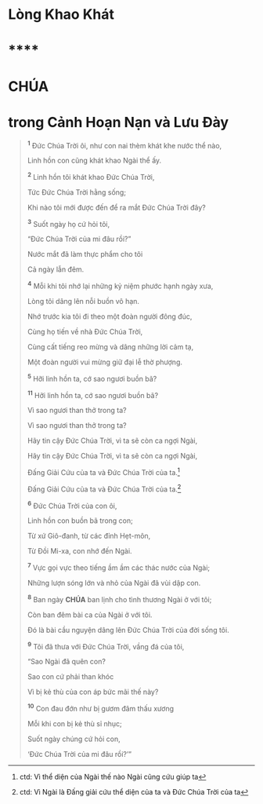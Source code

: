 # Lòng Khao Khát

# ****

# CHÚA

# trong Cảnh Hoạn Nạn và Lưu Đày

> <sup><b>1</b></sup> Đức Chúa Trời ôi, như con nai thèm khát khe nước thể nào,
>
> Linh hồn con cũng khát khao Ngài thể ấy.
>
> <sup><b>2</b></sup> Linh hồn tôi khát khao Đức Chúa Trời,
>
> Tức Đức Chúa Trời hằng sống;
>
> Khi nào tôi mới được đến để ra mắt Đức Chúa Trời đây?
>
> <sup><b>3</b></sup> Suốt ngày họ cứ hỏi tôi,
>
> “Đức Chúa Trời của mi đâu rồi?”
>
> Nước mắt đã làm thực phẩm cho tôi
>
> Cả ngày lẫn đêm.
>
> <sup><b>4</b></sup> Mỗi khi tôi nhớ lại những kỷ niệm phước hạnh ngày xưa,
>
> Lòng tôi dâng lên nỗi buồn vô hạn.
>
> Nhớ trước kia tôi đi theo một đoàn người đông đúc,
>
> Cùng họ tiến về nhà Đức Chúa Trời,
>
> Cùng cất tiếng reo mừng và dâng những lời cảm tạ,
>
> Một đoàn người vui mừng giữ đại lễ thờ phượng.
>
> <sup><b>5</b></sup> Hỡi linh hồn ta, cớ sao ngươi buồn bã?
> 
> <sup><b>11</b></sup> Hỡi linh hồn ta, cớ sao ngươi buồn bã?
>
> Vì sao ngươi than thở trong ta?
> 
> Vì sao ngươi than thở trong ta?
>
> Hãy tin cậy Đức Chúa Trời, vì ta sẽ còn ca ngợi Ngài,
> 
> Hãy tin cậy Đức Chúa Trời, vì ta sẽ còn ca ngợi Ngài,
>
> Đấng Giải Cứu của ta và Đức Chúa Trời của ta.[^1-28e11e54-5c11-4e07-b96a-a9e70e25bc81]
> 
> Đấng Giải Cứu của ta và Đức Chúa Trời của ta.[^2-28e11e54-5c11-4e07-b96a-a9e70e25bc81]
>
> <sup><b>6</b></sup> Đức Chúa Trời của con ôi,
>
> Linh hồn con buồn bã trong con;
>
> Từ xứ Giô-đanh, từ các đỉnh Hẹt-môn,
>
> Từ Đồi Mi-xa, con nhớ đến Ngài.
>
> <sup><b>7</b></sup> Vực gọi vực theo tiếng ầm ầm các thác nước của Ngài;
>
> Những lượn sóng lớn và nhỏ của Ngài đã vùi dập con.
>
> <sup><b>8</b></sup> Ban ngày **CHÚA** ban lịnh cho tình thương Ngài ở với tôi;
>
> Còn ban đêm bài ca của Ngài ở với tôi.
>
> Đó là bài cầu nguyện dâng lên Đức Chúa Trời của đời sống tôi.
>
> <sup><b>9</b></sup> Tôi đã thưa với Đức Chúa Trời, vầng đá của tôi,
>
> “Sao Ngài đã quên con?
>
> Sao con cứ phải than khóc
>
> Vì bị kẻ thù của con áp bức mãi thế này?
>
> <sup><b>10</b></sup> Con đau đớn như bị gươm đâm thấu xương
>
> Mỗi khi con bị kẻ thù sỉ nhục;
>
> Suốt ngày chúng cứ hỏi con,
>
> ‘Đức Chúa Trời của mi đâu rồi?’”

[^1-28e11e54-5c11-4e07-b96a-a9e70e25bc81]: ctd: Vì thể diện của Ngài thế nào Ngài cũng cứu giúp ta
[^2-28e11e54-5c11-4e07-b96a-a9e70e25bc81]: ctd: Vì Ngài là Đấng giải cứu thể diện của ta và Đức Chúa Trời của ta